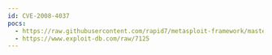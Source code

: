 ```yaml
---
id: CVE-2008-4037
pocs:
  - https://raw.githubusercontent.com/rapid7/metasploit-framework/master/modules/exploits/windows/smb/smb_relay.rb
  - https://www.exploit-db.com/raw/7125
---
```

